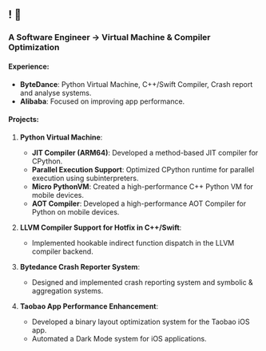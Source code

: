 ## ! 👋

### A Software Engineer -> Virtual Machine & Compiler Optimization

#### Experience:
- **ByteDance**: Python Virtual Machine, C++/Swift Compiler, Crash report and analyse systems.
- **Alibaba**: Focused on improving app performance.

#### Projects:
1. **Python Virtual Machine**:
   - **JIT Compiler (ARM64)**: Developed a method-based JIT compiler for CPython.
   - **Parallel Execution Support**: Optimized CPython runtime for parallel execution using subinterpreters.
   - **Micro PythonVM**: Created a high-performance C++ Python VM for mobile devices.
   - **AOT Compiler**: Developed a high-performance AOT Compiler for Python on mobile devices.

2. **LLVM Compiler Support for Hotfix in C++/Swift**:
   - Implemented hookable indirect function dispatch in the LLVM compiler backend.

3. **Bytedance Crash Reporter System**:
   - Designed and implemented crash reporting system and symbolic & aggregation systems.

4. **Taobao App Performance Enhancement**:
   - Developed a binary layout optimization system for the Taobao iOS app.
   - Automated a Dark Mode system for iOS applications.
